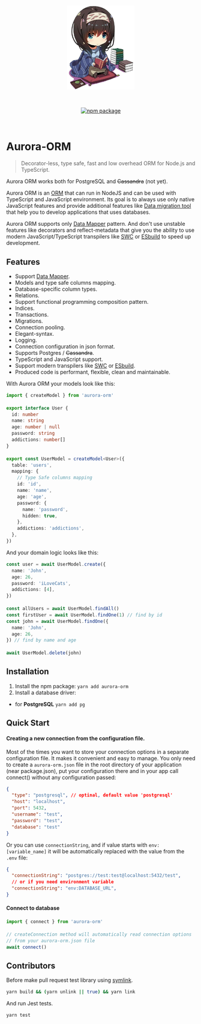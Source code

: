 <p align="center">
  <a href="https://aurora-orm.netlify.app/" target="_blank" rel="noopener noreferrer">
    <img width="180" src="/docs/src/.vuepress/public/aurora-orm.png" alt="Aurora ORM logo">
  </a>
</p>
<br/>
<p align="center">
  <a href="https://npmjs.com/package/aurora-orm"><img src="https://badgen.net/npm/v/aurora-orm" alt="npm package"></a>
</p>
<br/>

# Aurora-ORM

> Decorator-less, type safe, fast and low overhead ORM for Node.js and TypeScript.

Aurora ORM works both for PostgreSQL and ~~Cassandra~~ (not yet).

Aurora ORM is an [ORM](https://en.wikipedia.org/wiki/Object-relational_mapping)
that can run in NodeJS and can be used with TypeScript and JavaScript environment.
Its goal is to always use only native JavaScript features and provide additional features like [Data migration tool](https://en.wikipedia.org/wiki/Data_migration) that help you to develop applications that uses databases.

Aurora ORM supports only [Data Mapper](https://designpatternsphp.readthedocs.io/en/latest/Structural/DataMapper/README.html) pattern.
And don't use unstable features like decorators and reflect-metadata that give you the ability to use modern JavaScript/TypeScript transpilers like [SWC](https://swc.rs/) or [ESbuild](https://esbuild.github.io/) to speed up development.

## Features

-   Support [Data Mapper](https://designpatternsphp.readthedocs.io/en/latest/Structural/DataMapper/README.html).
-   Models and type safe columns mapping.
-   Database-specific column types.
-   Relations.
-   Support functional programming composition pattern.
-   Indices.
-   Transactions.
-   Migrations.
-   Connection pooling.
-   Elegant-syntax.
-   Logging.
-   Connection configuration in json format.
-   Supports Postgres / ~~Cassandra~~.
-   TypeScript and JavaScript support.
-   Support modern transpilers like [SWC](https://swc.rs/) or [ESbuild](https://esbuild.github.io/).
-   Produced code is performant, flexible, clean and maintainable.

With Aurora ORM your models look like this:

```typescript
import { createModel } from 'aurora-orm'

export interface User {
  id: number
  name: string
  age: number | null
  password: string
  addictions: number[]
}

export const UserModel = createModel<User>({
  table: 'users',
  mapping: {
    // Type Safe columns mapping
    id: 'id',
    name: 'name',
    age: 'age',
    password: {
      name: 'password',
      hidden: true,
    },
    addictions: 'addictions',
  },
})
```

And your domain logic looks like this:

```typescript
const user = await UserModel.create({
  name: 'John',
  age: 26,
  password: 'iLoveCats',
  addictions: [4],
})

const allUsers = await UserModel.findAll()
const firstUser = await UserModel.findOne(1) // find by id
const john = await UserModel.findOne({
  name: 'John',
  age: 26,
}) // find by name and age

await UserModel.delete(john)
```

## Installation

1. Install the npm package:
  `yarn add aurora-orm`
2. Install a database driver:
  - for **PostgreSQL**
    `yarn add pg`

## Quick Start

#### Creating a new connection from the configuration file.
Most of the times you want to store your connection options in a separate configuration file. It makes it convenient and easy to manage. You only need to create a `aurora-orm.json` file in the root directory of your application (near package.json), put your configuration there and in your app call connect() without any configuration passed:

```json
{
  "type": "postgresql", // optinal, default value 'postgresql'
  "host": "localhost",
  "port": 5432,
  "username": "test",
  "password": "test",
  "database": "test"
}
```

Or you can use `connectionString`, and if value starts with `env:[variable_name]` it will be automatically replaced with the value from the `.env` file:

```json
{
  "connectionString": "postgres://test:test@localhost:5432/test",
  // or if you need environment variable
  "connectionString": "env:DATABASE_URL",
}
```

#### Connect to database

```ts
import { connect } from 'aurora-orm'

// createConnection method will automatically read connection options
// from your aurora-orm.json file
await connect()
```

## Contributors

Before make pull request test library using [symlink](https://docs.npmjs.com/cli/v8/commands/npm-link).

```bash
yarn build && (yarn unlink || true) && yarn link
```

And run Jest tests.

```bash
yarn test
```
